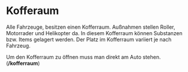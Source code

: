 # Kofferaum

Alle Fahrzeuge, besitzen einen Kofferraum. Außnahmen stellen Roller, Motorrader und Helikopter da.
In diesem Kofferraum können Substanzen bzw. Items gelagert werden. Der Platz im Kofferraum variiert je nach Fahrzeug.

Um den Kofferraum zu öffnen muss man direkt am Auto stehen. (**/kofferraum**)
